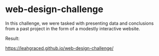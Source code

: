 # web-design-challenge

In this challenge, we were tasked with presenting data and conclusions from a past project in the form of a modestly interactive website.

Result:

https://leahgraced.github.io/web-design-challenge/